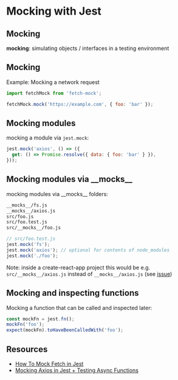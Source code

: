 # Mocking with Jest

## Mocking

**mocking**: simulating objects / interfaces in a testing environment

## Mocking

Example: Mocking a network request

```js
import fetchMock from 'fetch-mock';

fetchMock.mock('https://example.com', { foo: 'bar' });
```

## Mocking modules

mocking a module via `jest.mock`:

```js
jest.mock('axios', () => ({
  get: () => Promise.resolve({ data: { foo: 'bar' } }),
}));
```

## Mocking modules via \_\_mocks\_\_

mocking modules via \_\_mocks\_\_ folders:

```txt
__mocks__/fs.js
__mocks__/axios.js
src/foo.js
src/foo.test.js
src/__mocks__/foo.js
```

```js
// src/foo.test.js
jest.mock('fs');
jest.mock('axios'); // optional for contents of node_modules
jest.mock('./foo');
```

Note: inside a create-react-app project this would be e.g. `src/__mocks__/axios.js` instead of `__mocks__/axios.js` (see [issue](https://github.com/facebook/create-react-app/issues/7539))

## Mocking and inspecting functions

Mocking a function that can be called and inspected later:

```js
const mockFn = jest.fn();
mockFn('foo');
expect(mockFn).toHaveBeenCalledWith('foo');
```

## Resources

- [How To Mock Fetch in Jest](https://www.leighhalliday.com/mock-fetch-jest)
- [Mocking Axios in Jest + Testing Async Functions](https://www.leighhalliday.com/mocking-axios-in-jest-testing-async-functions)
